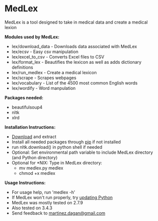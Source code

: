 # MedLex
MedLex is a tool designed to take in medical data and create a medical lexion
  
**Modules used by MedLex:**

* lex/download_data - Downloads data associated with MedLex  
* lex/ecsv - Easy csv manipulation  
* lex/excel_to_csv - Converts Excel files to CSV  
* lex/format_lex - Beautifies the lexicon as well as adds dictionary definitions  
* lex/run_medlex - Create a medical lexicon  
* lex/scrape - Scrapes webpages  
* lex/vocabulary - List of the 4500 most common English words  
* lex/wordify - Word manpulation  
  
**Packages needed:**

* beautifulsoup4  
* nltk  
* xlrd  
  
**Installation Instructions:**

* [Download](https://github.com/Property404/MedLex/archive/master.zip) and extract
* Install all needed packages through [pip](https://pypi.python.org/pypi/pip) if not installed
* run nltk.download() in python shell if needed
* Optional: Set environmental path variable to include MedLex directory (and Python directory)
* Optional for \*NIX: Type in MedLex directory:
  * mv medlex.py medlex
  * chmod +x medlex

**Usage Instructions:**  

* For usage help, run 'medlex -h'
* If MedLex won't run properly, try [updating Python](https://www.python.org/)
 * MedLex was mostly tested on 2.7.9
 * Also tested on 3.4.3
 * Send feedback to martinez.dagan@gmail.com
